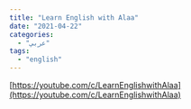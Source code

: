 ```yaml
---
title: "Learn English with Alaa"
date: "2021-04-22"
categories:
  - "عربي"
tags:
  - "english"
---
```


[https://youtube.com/c/LearnEnglishwithAlaa](https://youtube.com/c/LearnEnglishwithAlaa)
